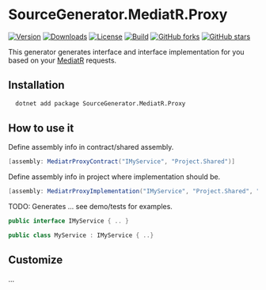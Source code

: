 SourceGenerator.MediatR.Proxy
=

[![Version](https://img.shields.io/nuget/v/Sourcegenerator.MediatR.Proxy?color=royalblue)](https://www.nuget.org/packages/SourceGenerator.MediatR.Proxy)
[![Downloads](https://img.shields.io/nuget/dt/SourceGenerator.MediatR.Proxy?label=Nuget%20downloads)](https://www.nuget.org/packages/SourceGenerator.MediatR.Proxy)
[![License](https://img.shields.io/github/license/stiankroknes/sourcegenerator-mediatr-proxy)](https://github.com/stiankroknes/sourcegenerator-mediatr-proxy/blob/main/LICENSE)
[![Build](https://img.shields.io/github/workflow/status/stiankroknes/sourcegenerator-mediatr-proxy/CI%20Build)](https://github.com/stiankroknes/sourcegenerator-mediatr-proxy/actions)
[![GitHub forks](https://img.shields.io/github/forks/stiankroknes/sourcegenerator-mediatr-proxy)](https://github.com/stiankroknes/sourcegenerator-mediatr-proxy/network/members)
[![GitHub stars](https://img.shields.io/github/stars/stiankroknes/sourcegenerator-mediatr-proxy)](https://github.com/stiankroknes/sourcegenerator-mediatr-proxy/stargazers)

This generator generates interface and interface implementation for you based on your [MediatR](https://github.com/jbogard/MediatR) requests.

## Installation

```bash
  dotnet add package SourceGenerator.MediatR.Proxy
```

## How to use it

Define assembly info in contract/shared assembly.
```csharp
[assembly: MediatrProxyContract("IMyService", "Project.Shared")]
```

Define assembly info in project where implementation should be.
```csharp
[assembly: MediatrProxyImplementation("IMyService", "Project.Shared", "Project.Application.Service")]
```

TODO: Generates ... see demo/tests for examples.

```csharp
public interface IMyService { .. }

public class MyService : IMyService { ..}
```

## Customize

...
